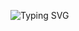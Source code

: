 ![Typing SVG](https://readme-typing-svg.herokuapp.com/?lines=Welcome+To+VJ+Filter+Bot!)
</p>
<!---
venomdarshu7/venomdarshu7 is a ✨ special ✨ repository because its `README.md` (this file) appears on your GitHub profile.
You can click the Preview link to take a look at your changes.
--->
